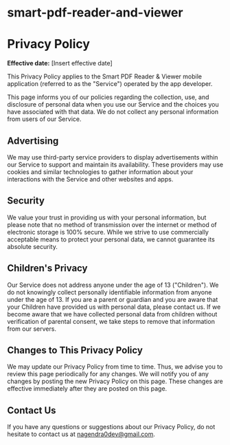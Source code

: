 # smart-pdf-reader-and-viewer

# Privacy Policy

**Effective date:** [Insert effective date]

This Privacy Policy applies to the Smart PDF Reader & Viewer mobile application (referred to as the "Service") operated by the app developer.

This page informs you of our policies regarding the collection, use, and disclosure of personal data when you use our Service and the choices you have associated with that data. We do not collect any personal information from users of our Service.

## Advertising

We may use third-party service providers to display advertisements within our Service to support and maintain its availability. These providers may use cookies and similar technologies to gather information about your interactions with the Service and other websites and apps.

## Security

We value your trust in providing us with your personal information, but please note that no method of transmission over the internet or method of electronic storage is 100% secure. While we strive to use commercially acceptable means to protect your personal data, we cannot guarantee its absolute security.

## Children's Privacy

Our Service does not address anyone under the age of 13 ("Children"). We do not knowingly collect personally identifiable information from anyone under the age of 13. If you are a parent or guardian and you are aware that your Children have provided us with personal data, please contact us. If we become aware that we have collected personal data from children without verification of parental consent, we take steps to remove that information from our servers.

## Changes to This Privacy Policy

We may update our Privacy Policy from time to time. Thus, we advise you to review this page periodically for any changes. We will notify you of any changes by posting the new Privacy Policy on this page. These changes are effective immediately after they are posted on this page.

## Contact Us

If you have any questions or suggestions about our Privacy Policy, do not hesitate to contact us at nagendra0dev@gmail.com.
